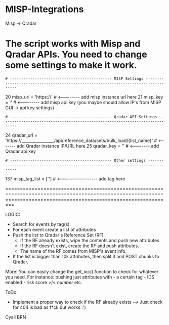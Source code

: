 # MISP-Integrations

Misp -> Qradar

The script works with Misp and Qradar APIs. You need to change some settings to make it work. 
=====================================================================================================================================================================

    # --------------------------------------------- MISP Settings -----------------------------------------------------------------------------------

20  misp_url = 'https://'    # <-------- add misp instance url here
21  misp_key = ''            # <-------- add misp api key (you maybe should allow IP's from MISP GUI -> api key settings)

    # --------------------------------------------- Qradar API Settings -----------------------------------------------------------------------------

24  qradar_url = 'https://________________/api/reference_data/sets/bulk_load/{list_name}' # <------- add Qradar instance IP/URL here
25  qradar_key = ''                                                                       # <------- add Qradar api key

    # --------------------------------------------- Other settings ----------------------------------------------------------------------------------
137  misp_tag_list = [''] # <----------------- add tag here 

=====================================================================================================================================================================

LOGIC: 
- Search for events by tag(s)
- For each event create a list of attributes
- Push the list to Qradar's Reference Set (RF)
  - If the RF already exists, wipe the contents and push new attributes
  - If the RF doesn't exist, create the RF and push attributes.
  - The name of the RF comes from MISP's event info.
- If the list is bigger than 10k attributes, then split it and POST chunks to Qradar.

More:
You can easily change the get_ioc() function to check for whatever you need. For instance: pushing just attributes with - a certain tag - IDS enabled - risk score >/< *number* etc. 

ToDo:
- Implement a proper way to check if the RF already exists --> Just check for 404 is bad as f*ck but works :')

Cyall BRN

